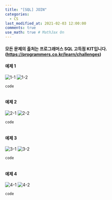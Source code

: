 ```yaml
---
title: "[SQL] JOIN"
categories: 
  - CS
last_modified_at: 2021-02-03 12:00:00
comments: true
use_math: true # MathJax On
---
```


#### 모든 문제의 출처는 프로그래머스 SQL 고득점 KIT입니다. (https://programmers.co.kr/learn/challenges)

#### 예제 1
![1-1](https://user-images.githubusercontent.com/62474292/106708126-b3286180-6635-11eb-81f0-18ad96b8b0e0.JPG)
![1-2](https://user-images.githubusercontent.com/62474292/106708129-b3c0f800-6635-11eb-8034-e8709403b2ed.JPG)

`code`
```mysql

```

#### 예제 2
![2-1](https://user-images.githubusercontent.com/62474292/106708131-b4598e80-6635-11eb-9839-8a3562106a86.JPG)
![2-2](https://user-images.githubusercontent.com/62474292/106708132-b4f22500-6635-11eb-87d0-5952af7f0501.JPG)

`code`
```mysql

```

#### 예제 3
![3-1](https://user-images.githubusercontent.com/62474292/106708133-b4f22500-6635-11eb-9836-569bed8c9021.JPG)
![3-2](https://user-images.githubusercontent.com/62474292/106708134-b58abb80-6635-11eb-819e-4d9f8fd7e251.JPG)

`code`
```mysql

```

#### 예제 4
![4-1](https://user-images.githubusercontent.com/62474292/106708139-b6bbe880-6635-11eb-80f0-cb56d91d21eb.JPG)
![4-2](https://user-images.githubusercontent.com/62474292/106708140-b6bbe880-6635-11eb-91a9-eccf5235cdd0.JPG)

`code`
```mysql

```
